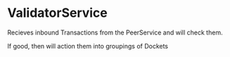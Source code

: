 # ValidatorService

Recieves inbound Transactions from the PeerService and will check them. 

If good, then will action them into groupings of Dockets
